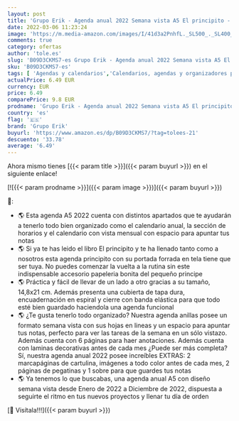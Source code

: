 ```yaml
---
layout: post
title: 'Grupo Erik - Agenda anual 2022 Semana vista A5 El principito - Agenda El principito - Agenda Semana vista 2022 │ Agenda A5 - Agenda 2022 - Planner 2022 - Agenda escolar 2022 - Producto con licencia oficial'
date: 2022-03-06 11:23:24
image: 'https://m.media-amazon.com/images/I/41d3a2PnhfL._SL500_._SL400_.jpg'
comments: true
category: ofertas
author: 'tole.es'
slug: 'B09D3CKMS7-es Grupo Erik - Agenda anual 2022 Semana vista A5 El...'
sku: 'B09D3CKMS7-es'
tags: [ 'Agendas y calendarios','Calendarios, agendas y organizadores personales','Oficina y papelería','escolar','grupo erik', ]
actualPrice: 6.49 EUR
currency: EUR
price: 6.49
comparePrice: 9.8 EUR
prodname: 'Grupo Erik - Agenda anual 2022 Semana vista A5 El principito - Agenda El principito - Agenda Semana vista 2022 │ Agenda A5 - Agenda 2022 - Planner 2022 - Agenda escolar 2022 - Producto con licencia oficial'
country: 'es'
flag: '🇪🇸'
brand: 'Grupo Erik'
buyurl: 'https://www.amazon.es/dp/B09D3CKMS7/?tag=tolees-21'
descuento: '33.78'
average: '6.49'
---
```


Ahora mismo tienes [{{< param title >}}]({{< param buyurl >}}) en el siguiente enlace!

[![{{< param prodname >}}]({{< param image >}})]({{< param buyurl >}})

🔎:

- 🌎 Esta agenda A5 2022 cuenta con distintos apartados que te ayudarán a tenerlo todo bien organizado como el calendario anual, la sección de horarios y el calendario con vista mensual con espacio para apuntar tus notas
- 🌎 Si ya te has leido el libro El principito y te ha llenado tanto como a nosotros esta agenda principito con su portada forrada en tela tiene que ser tuya. No puedes comenzar la vuelta a la rutina sin este indispensable accesorio papeleria bonita del pequeño principe
- 🌎 Práctica y fácil de llevar de un lado a otro gracias a su tamaño, 14,8x21 cm. Además presenta una cubierta de tapa dura, encuadernación en espiral y cierre con banda elástica para que todo esté bien guardado haciendola una agenda funcional
- 🌎 ¿Te gusta tenerlo todo organizado? Nuestra agenda anillas posee un formato semana vista con sus hojas en lineas y un espacio para apuntar tus notas, perfecto para ver las tareas de la semana en un sólo vistazo. Además cuenta con 6 páginas para haer anotaciones. Además cuenta con laminas decorativas antes de cada mes ¿Puede ser más completa? Sí, nuestra agenda anual 2022 posee increíbles EXTRAS: 2 marcapáginas de cartulina, imágenes a todo color antes de cada mes, 2 páginas de pegatinas y 1 sobre para que guardes tus notas
- 🌎 Ya tenemos lo que buscabas, una agenda anual A5 con diseño semana vista desde Enero de 2022 a Diciembre de 2022, dispuesta a seguirte el ritmo en tus nuevos proyectos y llenar tu día de orden

[🛒 Visítala!!!]({{< param buyurl >}})
